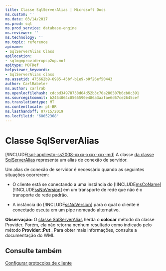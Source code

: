 ```yaml
---
title: Classe SqlServerAlias | Microsoft Docs
ms.custom: ''
ms.date: 03/14/2017
ms.prod: sql
ms.prod_service: database-engine
ms.reviewer: ''
ms.technology: ''
ms.topic: reference
apiname:
- SqlServerAlias Class
apilocation:
- sqlmgmproviderxpsp2up.mof
apitype: MOFDef
helpviewer_keywords:
- SqlServerAlias class
ms.assetid: 475662b9-6985-45bf-b1e9-b0f26ef50443
author: CarlRabeler
ms.author: carlrab
ms.openlocfilehash: cdcbd34978738d64d52b3c70a280507b6cb0c391
ms.sourcegitcommit: b2464064c0566590e486a3aafae6d67ce2645cef
ms.translationtype: MT
ms.contentlocale: pt-BR
ms.lasthandoff: 07/15/2019
ms.locfileid: "68052368"
---
```

# <a name="sqlserveralias-class"></a>Classe SqlServerAlias
[!INCLUDE[tsql-appliesto-ss2008-xxxx-xxxx-xxx-md](../../../includes/tsql-appliesto-ss2008-xxxx-xxxx-xxx-md.md)]
  A classe [da classe SqlServerAlias](../../../relational-databases/wmi-provider-configuration-classes/sqlserveralias-class/sqlserveralias-class.md) representa um alias de conexão de servidor.  
  
 Um alias de conexão de servidor é necessário quando as seguintes situações ocorrerem:  
  
-   O cliente está se conectando a uma instância do [!INCLUDE[msCoName](../../../includes/msconame-md.md)] [!INCLUDE[ssNoVersion](../../../includes/ssnoversion-md.md)] em um transporte de rede que não é o transporte de rede padrão.  
  
-   A instância do [!INCLUDE[ssNoVersion](../../../includes/ssnoversion-md.md)] para o qual o cliente é conectado escuta em um pipe nomeado alternativo.  
  
 **Observação:** O [classe SqlServerAlias](../../../relational-databases/wmi-provider-configuration-classes/sqlserveralias-class/sqlserveralias-class.md) herda o **colocar** método da classe Provider. Porém, ela não retorna nenhum resultado como indicado pelo método **Provider::Put** . Para obter mais informações, consulte a documentação do WMI.  
  
## <a name="see-also"></a>Consulte também  
 [Configurar protocolos de cliente](https://technet.microsoft.com/library/ms181035.aspx)  
  
  

